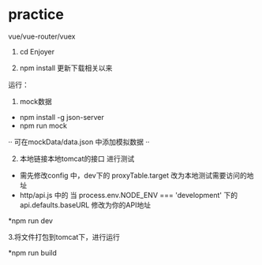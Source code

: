 # practice
vue/vue-router/vuex

1. cd Enjoyer

2. npm install 更新下载相关以来

运行：

1. mock数据

* npm install -g json-server
* npm run mock

··
可在mockData/data.json 中添加模拟数据
··

2. 本地链接本地tomcat的接口 进行测试

* 需先修改config 中，dev下的 proxyTable.target 改为本地测试需要访问的地址
* http/api.js 中的 当 process.env.NODE_ENV === 'development' 下的api.defaults.baseURL 修改为你的API地址

*npm run dev

3.将文件打包到tomcat下，进行运行

*npm run build



